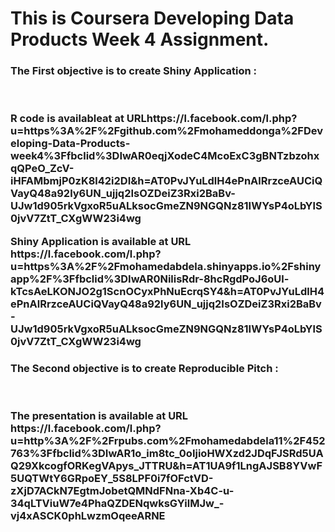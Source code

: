 <h1>This is Coursera Developing Data Products Week 4 Assignment.

<h3>The First objective is to create Shiny Application :<br><br><br>
  <P>R code is availableat at URLhttps://l.facebook.com/l.php?u=https%3A%2F%2Fgithub.com%2Fmohameddonga%2FDeveloping-Data-Products-week4%3Ffbclid%3DIwAR0eqjXodeC4McoExC3gBNTzbzohxqQPeO_ZcV-iHFAMbmjP0zK8l42i2DI&h=AT0PvJYuLdlH4ePnAlRrzceAUCiQVayQ48a92ly6UN_ujjq2IsOZDeiZ3Rxi2BaBv-UJw1d905rkVgxoR5uALksocGmeZN9NGQNz81IWYsP4oLbYlS0jvV7ZtT_CXgWW23i4wg
  <p>Shiny Application is available at URL https://l.facebook.com/l.php?u=https%3A%2F%2Fmohamedabdela.shinyapps.io%2Fshinyapp%2F%3Ffbclid%3DIwAR0NilisRdr-8hcRgdPoJ6oUl-kTcsAeLKONJO2g1ScnOCyxPhNuEcrqSY4&h=AT0PvJYuLdlH4ePnAlRrzceAUCiQVayQ48a92ly6UN_ujjq2IsOZDeiZ3Rxi2BaBv-UJw1d905rkVgxoR5uALksocGmeZN9NGQNz81IWYsP4oLbYlS0jvV7ZtT_CXgWW23i4wg
<h3>The Second objective is to create Reproducible Pitch :<br><br><br>
  <P> The presentation is available at URL https://l.facebook.com/l.php?u=http%3A%2F%2Frpubs.com%2Fmohamedabdela11%2F452763%3Ffbclid%3DIwAR1o_im8tc_0oIjioHWXzd2JDqFJSRd5UAQ29XkcogfORKegVApys_JTTRU&h=AT1UA9f1LngAJSB8YVwF5UQTWtY6GRpoEY_5S8LPF0i7fOFctVD-zXjD7ACkN7EgtmJobetQMNdFNna-Xb4C-u-34qLTViuW7e4PhaQZDENqwksGYilMJw_-vj4xASCK0phLwzmOqeeARNE
  

